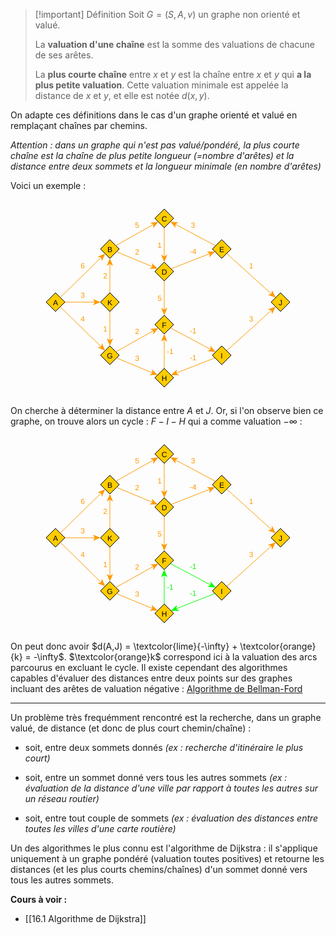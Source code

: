 
>[!important] Définition
>Soit $G = (S,A,v)$ un graphe non orienté et valué.
>
>La **valuation d'une chaîne** est la somme des valuations de chacune de ses arêtes.
>
>La **plus courte chaîne** entre $x$ et $y$ est la chaîne entre $x$ et $y$ qui **a la plus petite valuation**. Cette valuation minimale est appelée la distance de $x$ et $y$, et elle est notée $d(x,y)$.

On adapte ces définitions dans le cas d'un graphe orienté et valué en remplaçant chaînes par chemins.

*Attention : dans un graphe qui n'est pas valué/pondéré, la plus courte chaîne est la chaîne de plus petite longueur (=nombre d'arêtes) et la distance entre deux sommets et la longueur minimale (en nombre d'arêtes)*

Voici un exemple : 

<center><?xml version="1.0" encoding="UTF-8"?><svg xmlns="http://www.w3.org/2000/svg" xmlns:xlink="http://www.w3.org/1999/xlink" fill-opacity="1" color-rendering="auto" color-interpolation="auto" text-rendering="auto" stroke="black" stroke-linecap="square" width="420" stroke-miterlimit="10" shape-rendering="auto" stroke-opacity="1" fill="black" stroke-dasharray="none" font-weight="normal" stroke-width="1" height="315" font-family="'Dialog'" font-style="normal" stroke-linejoin="miter" font-size="12px" stroke-dashoffset="0" image-rendering="auto">  <!--Generated by ySVG 2.6-->  <defs id="genericDefs"/>  <g>    <defs id="defs1">      <clipPath clipPathUnits="userSpaceOnUse" id="clipPath1">        <path d="M0 0 L420 0 L420 315 L0 315 L0 0 Z"/>      </clipPath>      <clipPath clipPathUnits="userSpaceOnUse" id="clipPath2">        <path d="M312 130 L732 130 L732 445 L312 445 L312 130 Z"/>      </clipPath>    </defs>    <g fill="rgb(255,204,0)" text-rendering="geometricPrecision" shape-rendering="geometricPrecision" transform="matrix(1,0,0,1,-312,-130)" stroke="rgb(255,204,0)">      <path d="M327 294 L342 279 L357 294 L342 309 Z" fill-rule="evenodd" clip-path="url(#clipPath2)" stroke="none"/>    </g>    <g text-rendering="geometricPrecision" stroke-miterlimit="1.45" shape-rendering="geometricPrecision" transform="matrix(1,0,0,1,-312,-130)" stroke-linecap="butt">      <path fill="none" d="M327 294 L342 279 L357 294 L342 309 Z" fill-rule="evenodd" clip-path="url(#clipPath2)"/>      <text x="337.998" xml:space="preserve" y="298.7139" clip-path="url(#clipPath2)" font-family="sans-serif" stroke="none">A</text>    </g>    <g fill="rgb(255,204,0)" text-rendering="geometricPrecision" shape-rendering="geometricPrecision" transform="matrix(1,0,0,1,-312,-130)" stroke="rgb(255,204,0)">      <path d="M414 209 L429 194 L444 209 L429 224 Z" fill-rule="evenodd" clip-path="url(#clipPath2)" stroke="none"/>    </g>    <g text-rendering="geometricPrecision" stroke-miterlimit="1.45" shape-rendering="geometricPrecision" transform="matrix(1,0,0,1,-312,-130)" stroke-linecap="butt">      <path fill="none" d="M414 209 L429 194 L444 209 L429 224 Z" fill-rule="evenodd" clip-path="url(#clipPath2)"/>      <text x="424.998" xml:space="preserve" y="213.7139" clip-path="url(#clipPath2)" font-family="sans-serif" stroke="none">B</text>    </g>    <g fill="rgb(255,204,0)" text-rendering="geometricPrecision" shape-rendering="geometricPrecision" transform="matrix(1,0,0,1,-312,-130)" stroke="rgb(255,204,0)">      <path d="M414 294 L429 279 L444 294 L429 309 Z" fill-rule="evenodd" clip-path="url(#clipPath2)" stroke="none"/>    </g>    <g text-rendering="geometricPrecision" stroke-miterlimit="1.45" shape-rendering="geometricPrecision" transform="matrix(1,0,0,1,-312,-130)" stroke-linecap="butt">      <path fill="none" d="M414 294 L429 279 L444 294 L429 309 Z" fill-rule="evenodd" clip-path="url(#clipPath2)"/>      <text x="424.998" xml:space="preserve" y="298.7139" clip-path="url(#clipPath2)" font-family="sans-serif" stroke="none">K</text>    </g>    <g fill="rgb(255,204,0)" text-rendering="geometricPrecision" shape-rendering="geometricPrecision" transform="matrix(1,0,0,1,-312,-130)" stroke="rgb(255,204,0)">      <path d="M414 379 L429 364 L444 379 L429 394 Z" fill-rule="evenodd" clip-path="url(#clipPath2)" stroke="none"/>    </g>    <g text-rendering="geometricPrecision" stroke-miterlimit="1.45" shape-rendering="geometricPrecision" transform="matrix(1,0,0,1,-312,-130)" stroke-linecap="butt">      <path fill="none" d="M414 379 L429 364 L444 379 L429 394 Z" fill-rule="evenodd" clip-path="url(#clipPath2)"/>      <text x="424.333" xml:space="preserve" y="383.7139" clip-path="url(#clipPath2)" font-family="sans-serif" stroke="none">G</text>    </g>    <g fill="rgb(255,204,0)" text-rendering="geometricPrecision" shape-rendering="geometricPrecision" transform="matrix(1,0,0,1,-312,-130)" stroke="rgb(255,204,0)">      <path d="M501 160 L516 145 L531 160 L516 175 Z" fill-rule="evenodd" clip-path="url(#clipPath2)" stroke="none"/>    </g>    <g text-rendering="geometricPrecision" stroke-miterlimit="1.45" shape-rendering="geometricPrecision" transform="matrix(1,0,0,1,-312,-130)" stroke-linecap="butt">      <path fill="none" d="M501 160 L516 145 L531 160 L516 175 Z" fill-rule="evenodd" clip-path="url(#clipPath2)"/>      <text x="511.667" xml:space="preserve" y="164.7139" clip-path="url(#clipPath2)" font-family="sans-serif" stroke="none">C</text>    </g>    <g fill="rgb(255,204,0)" text-rendering="geometricPrecision" shape-rendering="geometricPrecision" transform="matrix(1,0,0,1,-312,-130)" stroke="rgb(255,204,0)">      <path d="M501 245 L516 230 L531 245 L516 260 Z" fill-rule="evenodd" clip-path="url(#clipPath2)" stroke="none"/>    </g>    <g text-rendering="geometricPrecision" stroke-miterlimit="1.45" shape-rendering="geometricPrecision" transform="matrix(1,0,0,1,-312,-130)" stroke-linecap="butt">      <path fill="none" d="M501 245 L516 230 L531 245 L516 260 Z" fill-rule="evenodd" clip-path="url(#clipPath2)"/>      <text x="511.667" xml:space="preserve" y="249.7139" clip-path="url(#clipPath2)" font-family="sans-serif" stroke="none">D</text>    </g>    <g fill="rgb(255,204,0)" text-rendering="geometricPrecision" shape-rendering="geometricPrecision" transform="matrix(1,0,0,1,-312,-130)" stroke="rgb(255,204,0)">      <path d="M501 330 L516 315 L531 330 L516 345 Z" fill-rule="evenodd" clip-path="url(#clipPath2)" stroke="none"/>    </g>    <g text-rendering="geometricPrecision" stroke-miterlimit="1.45" shape-rendering="geometricPrecision" transform="matrix(1,0,0,1,-312,-130)" stroke-linecap="butt">      <path fill="none" d="M501 330 L516 315 L531 330 L516 345 Z" fill-rule="evenodd" clip-path="url(#clipPath2)"/>      <text x="512.335" xml:space="preserve" y="334.7139" clip-path="url(#clipPath2)" font-family="sans-serif" stroke="none">F</text>    </g>    <g fill="rgb(255,204,0)" text-rendering="geometricPrecision" shape-rendering="geometricPrecision" transform="matrix(1,0,0,1,-312,-130)" stroke="rgb(255,204,0)">      <path d="M501 415 L516 400 L531 415 L516 430 Z" fill-rule="evenodd" clip-path="url(#clipPath2)" stroke="none"/>    </g>    <g text-rendering="geometricPrecision" stroke-miterlimit="1.45" shape-rendering="geometricPrecision" transform="matrix(1,0,0,1,-312,-130)" stroke-linecap="butt">      <path fill="none" d="M501 415 L516 400 L531 415 L516 430 Z" fill-rule="evenodd" clip-path="url(#clipPath2)"/>      <text x="511.667" xml:space="preserve" y="419.7139" clip-path="url(#clipPath2)" font-family="sans-serif" stroke="none">H</text>    </g>    <g fill="rgb(255,204,0)" text-rendering="geometricPrecision" shape-rendering="geometricPrecision" transform="matrix(1,0,0,1,-312,-130)" stroke="rgb(255,204,0)">      <path d="M593 209 L608 194 L623 209 L608 224 Z" fill-rule="evenodd" clip-path="url(#clipPath2)" stroke="none"/>    </g>    <g text-rendering="geometricPrecision" stroke-miterlimit="1.45" shape-rendering="geometricPrecision" transform="matrix(1,0,0,1,-312,-130)" stroke-linecap="butt">      <path fill="none" d="M593 209 L608 194 L623 209 L608 224 Z" fill-rule="evenodd" clip-path="url(#clipPath2)"/>      <text x="603.998" xml:space="preserve" y="213.7139" clip-path="url(#clipPath2)" font-family="sans-serif" stroke="none">E</text>    </g>    <g fill="rgb(255,204,0)" text-rendering="geometricPrecision" shape-rendering="geometricPrecision" transform="matrix(1,0,0,1,-312,-130)" stroke="rgb(255,204,0)">      <path d="M593 379 L608 364 L623 379 L608 394 Z" fill-rule="evenodd" clip-path="url(#clipPath2)" stroke="none"/>    </g>    <g text-rendering="geometricPrecision" stroke-miterlimit="1.45" shape-rendering="geometricPrecision" transform="matrix(1,0,0,1,-312,-130)" stroke-linecap="butt">      <path fill="none" d="M593 379 L608 364 L623 379 L608 394 Z" fill-rule="evenodd" clip-path="url(#clipPath2)"/>      <text x="606.333" xml:space="preserve" y="383.7139" clip-path="url(#clipPath2)" font-family="sans-serif" stroke="none">I</text>    </g>    <g fill="rgb(255,204,0)" text-rendering="geometricPrecision" shape-rendering="geometricPrecision" transform="matrix(1,0,0,1,-312,-130)" stroke="rgb(255,204,0)">      <path d="M687 294 L702 279 L717 294 L702 309 Z" fill-rule="evenodd" clip-path="url(#clipPath2)" stroke="none"/>    </g>    <g text-rendering="geometricPrecision" stroke-miterlimit="1.45" shape-rendering="geometricPrecision" transform="matrix(1,0,0,1,-312,-130)" stroke-linecap="butt">      <path fill="none" d="M687 294 L702 279 L717 294 L702 309 Z" fill-rule="evenodd" clip-path="url(#clipPath2)"/>      <text x="699" xml:space="preserve" y="298.7139" clip-path="url(#clipPath2)" font-family="sans-serif" stroke="none">J</text>      <path fill="none" d="M349.5828 286.5916 L415.6967 221.9975" clip-path="url(#clipPath2)" stroke="rgb(255,153,0)"/>      <path fill="rgb(255,153,0)" d="M421.4189 216.4068 L409.3413 221.2164 L414.9814 222.6963 L416.3297 228.3693 Z" clip-path="url(#clipPath2)" stroke="none"/>      <text x="382.1631" y="239.649" clip-path="url(#clipPath2)" fill="rgb(255,153,0)" font-family="sans-serif" stroke="none" xml:space="preserve">6</text>      <path fill="none" d="M356.9956 294 L405.9874 294" clip-path="url(#clipPath2)" stroke="rgb(255,153,0)"/>      <path fill="rgb(255,153,0)" d="M413.9874 294 L401.9874 289 L404.9874 294 L401.9874 299 Z" clip-path="url(#clipPath2)" stroke="none"/>      <text x="382.1631" y="287.3633" clip-path="url(#clipPath2)" fill="rgb(255,153,0)" font-family="sans-serif" stroke="none" xml:space="preserve">3</text>      <path fill="none" d="M429 279.0171 L429 232.0085" clip-path="url(#clipPath2)" stroke="rgb(255,153,0)"/>      <path fill="rgb(255,153,0)" d="M429 224.0085 L424 236.0085 L429 233.0085 L434 236.0085 Z" clip-path="url(#clipPath2)" stroke="none"/>      <text x="418.3262" y="256.2139" clip-path="url(#clipPath2)" fill="rgb(255,153,0)" font-family="sans-serif" stroke="none" xml:space="preserve">2</text>      <path fill="none" d="M349.5828 301.4084 L415.6967 366.0025" clip-path="url(#clipPath2)" stroke="rgb(255,153,0)"/>      <path fill="rgb(255,153,0)" d="M421.4189 371.5932 L416.3297 359.6308 L414.9814 365.3037 L409.3413 366.7836 Z" clip-path="url(#clipPath2)" stroke="none"/>      <text x="382.1631" y="324.649" clip-path="url(#clipPath2)" fill="rgb(255,153,0)" font-family="sans-serif" stroke="none" xml:space="preserve">4</text>      <path fill="none" d="M429 308.9829 L429 355.9915" clip-path="url(#clipPath2)" stroke="rgb(255,153,0)"/>      <path fill="rgb(255,153,0)" d="M429 363.9915 L434 351.9915 L429 354.9915 L424 351.9915 Z" clip-path="url(#clipPath2)" stroke="none"/>      <text x="418.3262" y="341.2139" clip-path="url(#clipPath2)" fill="rgb(255,153,0)" font-family="sans-serif" stroke="none" xml:space="preserve">1</text>      <path fill="none" d="M438.5581 203.6167 L499.4627 169.3141" clip-path="url(#clipPath2)" stroke="rgb(255,153,0)"/>      <path fill="rgb(255,153,0)" d="M506.4332 165.3882 L493.5238 166.9205 L498.5914 169.8048 L498.4312 175.6336 Z" clip-path="url(#clipPath2)" stroke="none"/>      <text x="469.1631" y="174.8574" clip-path="url(#clipPath2)" fill="rgb(255,153,0)" font-family="sans-serif" stroke="none" xml:space="preserve">5</text>      <path fill="none" d="M439.5776 213.377 L497.9729 237.5405" clip-path="url(#clipPath2)" stroke="rgb(255,153,0)"/>      <path fill="rgb(255,153,0)" d="M505.3651 240.5993 L496.1886 231.391 L497.0489 237.1582 L492.3651 240.6312 Z" clip-path="url(#clipPath2)" stroke="none"/>      <text x="469.1631" y="218.1549" clip-path="url(#clipPath2)" fill="rgb(255,153,0)" font-family="sans-serif" stroke="none" xml:space="preserve">2</text>      <path fill="none" d="M516 174.9829 L516 221.9915" clip-path="url(#clipPath2)" stroke="rgb(255,153,0)"/>      <path fill="rgb(255,153,0)" d="M516 229.9915 L521 217.9915 L516 220.9915 L511 217.9915 Z" clip-path="url(#clipPath2)" stroke="none"/>      <text x="505.3262" y="207.2139" clip-path="url(#clipPath2)" fill="rgb(255,153,0)" font-family="sans-serif" stroke="none" xml:space="preserve">1</text>      <path fill="none" d="M516 259.9829 L516 306.9915" clip-path="url(#clipPath2)" stroke="rgb(255,153,0)"/>      <path fill="rgb(255,153,0)" d="M516 314.9915 L521 302.9915 L516 305.9915 L511 302.9915 Z" clip-path="url(#clipPath2)" stroke="none"/>      <text x="505.3262" y="292.2139" clip-path="url(#clipPath2)" fill="rgb(255,153,0)" font-family="sans-serif" stroke="none" xml:space="preserve">5</text>      <path fill="none" d="M438.5581 373.6167 L499.4627 339.3141" clip-path="url(#clipPath2)" stroke="rgb(255,153,0)"/>      <path fill="rgb(255,153,0)" d="M506.4332 335.3882 L493.5238 336.9205 L498.5914 339.8048 L498.4312 345.6336 Z" clip-path="url(#clipPath2)" stroke="none"/>      <text x="469.1631" y="344.8574" clip-path="url(#clipPath2)" fill="rgb(255,153,0)" font-family="sans-serif" stroke="none" xml:space="preserve">2</text>      <path fill="none" d="M439.5776 383.377 L497.9729 407.5405" clip-path="url(#clipPath2)" stroke="rgb(255,153,0)"/>      <path fill="rgb(255,153,0)" d="M505.3651 410.5993 L496.1886 401.391 L497.0489 407.1582 L492.3651 410.6312 Z" clip-path="url(#clipPath2)" stroke="none"/>      <text x="469.1631" y="388.1549" clip-path="url(#clipPath2)" fill="rgb(255,153,0)" font-family="sans-serif" stroke="none" xml:space="preserve">3</text>      <path fill="none" d="M516 400.0171 L516 353.0085" clip-path="url(#clipPath2)" stroke="rgb(255,153,0)"/>      <path fill="rgb(255,153,0)" d="M516 345.0085 L511 357.0085 L516 354.0085 L521 357.0085 Z" clip-path="url(#clipPath2)" stroke="none"/>      <text x="520" y="377.2139" clip-path="url(#clipPath2)" fill="rgb(255,153,0)" font-family="sans-serif" stroke="none" xml:space="preserve">-1</text>      <path fill="none" d="M526.7363 240.7988 L589.7969 216.123" clip-path="url(#clipPath2)" stroke="rgb(255,153,0)"/>      <path fill="rgb(255,153,0)" d="M597.2469 213.2077 L584.25 212.9244 L588.8657 216.4874 L587.894 222.2368 Z" clip-path="url(#clipPath2)" stroke="none"/>      <text x="556.665" y="217.4931" clip-path="url(#clipPath2)" fill="rgb(255,153,0)" font-family="sans-serif" stroke="none" xml:space="preserve">-4</text>      <path fill="none" d="M598.2295 203.7961 L532.8177 168.9572" clip-path="url(#clipPath2)" stroke="rgb(255,153,0)"/>      <path fill="rgb(255,153,0)" d="M525.7567 165.1965 L533.9977 175.2507 L533.7003 169.4273 L538.6986 166.4245 Z" clip-path="url(#clipPath2)" stroke="none"/>      <text x="558.6631" y="175.0208" clip-path="url(#clipPath2)" fill="rgb(255,153,0)" font-family="sans-serif" stroke="none" xml:space="preserve">3</text>      <path fill="none" d="M525.7705 335.2039 L591.1823 370.0428" clip-path="url(#clipPath2)" stroke="rgb(255,153,0)"/>      <path fill="rgb(255,153,0)" d="M598.2433 373.8035 L590.0023 363.7493 L590.2997 369.5727 L585.3014 372.5755 Z" clip-path="url(#clipPath2)" stroke="none"/>      <text x="556.665" y="343.9566" clip-path="url(#clipPath2)" fill="rgb(255,153,0)" font-family="sans-serif" stroke="none" xml:space="preserve">-1</text>      <path fill="none" d="M597.1738 383.2363 L534.2704 407.8507" clip-path="url(#clipPath2)" stroke="rgb(255,153,0)"/>      <path fill="rgb(255,153,0)" d="M526.8205 410.7659 L539.8174 411.0493 L535.2017 407.4863 L536.1734 401.7369 Z" clip-path="url(#clipPath2)" stroke="none"/>      <text x="556.665" y="387.4931" clip-path="url(#clipPath2)" fill="rgb(255,153,0)" font-family="sans-serif" stroke="none" xml:space="preserve">-1</text>      <path fill="none" d="M615.8716 371.8821 L688.1809 306.496" clip-path="url(#clipPath2)" stroke="rgb(255,153,0)"/>      <path fill="rgb(255,153,0)" d="M694.1147 301.1303 L681.8605 305.4702 L687.4392 307.1667 L688.5676 312.8874 Z" clip-path="url(#clipPath2)" stroke="none"/>      <text x="651.6631" y="325.0374" clip-path="url(#clipPath2)" fill="rgb(255,153,0)" font-family="sans-serif" stroke="none" xml:space="preserve">3</text>      <path fill="none" d="M615.8716 216.1179 L688.1809 281.504" clip-path="url(#clipPath2)" stroke="rgb(255,153,0)"/>      <path fill="rgb(255,153,0)" d="M694.1147 286.8697 L688.5676 275.1126 L687.4392 280.8333 L681.8605 282.5298 Z" clip-path="url(#clipPath2)" stroke="none"/>      <text x="651.6631" y="240.0374" clip-path="url(#clipPath2)" fill="rgb(255,153,0)" font-family="sans-serif" stroke="none" xml:space="preserve">1</text>    </g>  </g></svg></center>

On cherche à déterminer la distance entre $A$ et $J$. 
Or, si l'on observe bien ce graphe, on trouve alors un cycle : $F-I-H$ qui a comme valuation $-\infty$ :

<center><?xml version="1.0" encoding="UTF-8"?><svg xmlns="http://www.w3.org/2000/svg" xmlns:xlink="http://www.w3.org/1999/xlink" fill-opacity="1" color-rendering="auto" color-interpolation="auto" text-rendering="auto" stroke="black" stroke-linecap="square" width="420" stroke-miterlimit="10" shape-rendering="auto" stroke-opacity="1" fill="black" stroke-dasharray="none" font-weight="normal" stroke-width="1" height="315" font-family="'Dialog'" font-style="normal" stroke-linejoin="miter" font-size="12px" stroke-dashoffset="0" image-rendering="auto">  <!--Generated by ySVG 2.6-->  <defs id="genericDefs"/>  <g>    <defs id="defs1">      <clipPath clipPathUnits="userSpaceOnUse" id="clipPath1">        <path d="M0 0 L420 0 L420 315 L0 315 L0 0 Z"/>      </clipPath>      <clipPath clipPathUnits="userSpaceOnUse" id="clipPath2">        <path d="M312 130 L732 130 L732 445 L312 445 L312 130 Z"/>      </clipPath>    </defs>    <g fill="rgb(255,204,0)" text-rendering="geometricPrecision" shape-rendering="geometricPrecision" transform="matrix(1,0,0,1,-312,-130)" stroke="rgb(255,204,0)">      <path d="M327 294 L342 279 L357 294 L342 309 Z" fill-rule="evenodd" clip-path="url(#clipPath2)" stroke="none"/>    </g>    <g text-rendering="geometricPrecision" stroke-miterlimit="1.45" shape-rendering="geometricPrecision" transform="matrix(1,0,0,1,-312,-130)" stroke-linecap="butt">      <path fill="none" d="M327 294 L342 279 L357 294 L342 309 Z" fill-rule="evenodd" clip-path="url(#clipPath2)"/>      <text x="337.998" xml:space="preserve" y="298.7139" clip-path="url(#clipPath2)" font-family="sans-serif" stroke="none">A</text>    </g>    <g fill="rgb(255,204,0)" text-rendering="geometricPrecision" shape-rendering="geometricPrecision" transform="matrix(1,0,0,1,-312,-130)" stroke="rgb(255,204,0)">      <path d="M414 209 L429 194 L444 209 L429 224 Z" fill-rule="evenodd" clip-path="url(#clipPath2)" stroke="none"/>    </g>    <g text-rendering="geometricPrecision" stroke-miterlimit="1.45" shape-rendering="geometricPrecision" transform="matrix(1,0,0,1,-312,-130)" stroke-linecap="butt">      <path fill="none" d="M414 209 L429 194 L444 209 L429 224 Z" fill-rule="evenodd" clip-path="url(#clipPath2)"/>      <text x="424.998" xml:space="preserve" y="213.7139" clip-path="url(#clipPath2)" font-family="sans-serif" stroke="none">B</text>    </g>    <g fill="rgb(255,204,0)" text-rendering="geometricPrecision" shape-rendering="geometricPrecision" transform="matrix(1,0,0,1,-312,-130)" stroke="rgb(255,204,0)">      <path d="M414 294 L429 279 L444 294 L429 309 Z" fill-rule="evenodd" clip-path="url(#clipPath2)" stroke="none"/>    </g>    <g text-rendering="geometricPrecision" stroke-miterlimit="1.45" shape-rendering="geometricPrecision" transform="matrix(1,0,0,1,-312,-130)" stroke-linecap="butt">      <path fill="none" d="M414 294 L429 279 L444 294 L429 309 Z" fill-rule="evenodd" clip-path="url(#clipPath2)"/>      <text x="424.998" xml:space="preserve" y="298.7139" clip-path="url(#clipPath2)" font-family="sans-serif" stroke="none">K</text>    </g>    <g fill="rgb(255,204,0)" text-rendering="geometricPrecision" shape-rendering="geometricPrecision" transform="matrix(1,0,0,1,-312,-130)" stroke="rgb(255,204,0)">      <path d="M414 379 L429 364 L444 379 L429 394 Z" fill-rule="evenodd" clip-path="url(#clipPath2)" stroke="none"/>    </g>    <g text-rendering="geometricPrecision" stroke-miterlimit="1.45" shape-rendering="geometricPrecision" transform="matrix(1,0,0,1,-312,-130)" stroke-linecap="butt">      <path fill="none" d="M414 379 L429 364 L444 379 L429 394 Z" fill-rule="evenodd" clip-path="url(#clipPath2)"/>      <text x="424.333" xml:space="preserve" y="383.7139" clip-path="url(#clipPath2)" font-family="sans-serif" stroke="none">G</text>    </g>    <g fill="rgb(255,204,0)" text-rendering="geometricPrecision" shape-rendering="geometricPrecision" transform="matrix(1,0,0,1,-312,-130)" stroke="rgb(255,204,0)">      <path d="M501 160 L516 145 L531 160 L516 175 Z" fill-rule="evenodd" clip-path="url(#clipPath2)" stroke="none"/>    </g>    <g text-rendering="geometricPrecision" stroke-miterlimit="1.45" shape-rendering="geometricPrecision" transform="matrix(1,0,0,1,-312,-130)" stroke-linecap="butt">      <path fill="none" d="M501 160 L516 145 L531 160 L516 175 Z" fill-rule="evenodd" clip-path="url(#clipPath2)"/>      <text x="511.667" xml:space="preserve" y="164.7139" clip-path="url(#clipPath2)" font-family="sans-serif" stroke="none">C</text>    </g>    <g fill="rgb(255,204,0)" text-rendering="geometricPrecision" shape-rendering="geometricPrecision" transform="matrix(1,0,0,1,-312,-130)" stroke="rgb(255,204,0)">      <path d="M501 245 L516 230 L531 245 L516 260 Z" fill-rule="evenodd" clip-path="url(#clipPath2)" stroke="none"/>    </g>    <g text-rendering="geometricPrecision" stroke-miterlimit="1.45" shape-rendering="geometricPrecision" transform="matrix(1,0,0,1,-312,-130)" stroke-linecap="butt">      <path fill="none" d="M501 245 L516 230 L531 245 L516 260 Z" fill-rule="evenodd" clip-path="url(#clipPath2)"/>      <text x="511.667" xml:space="preserve" y="249.7139" clip-path="url(#clipPath2)" font-family="sans-serif" stroke="none">D</text>    </g>    <g fill="rgb(255,204,0)" text-rendering="geometricPrecision" shape-rendering="geometricPrecision" transform="matrix(1,0,0,1,-312,-130)" stroke="rgb(255,204,0)">      <path d="M501 330 L516 315 L531 330 L516 345 Z" fill-rule="evenodd" clip-path="url(#clipPath2)" stroke="none"/>    </g>    <g text-rendering="geometricPrecision" stroke-miterlimit="1.45" shape-rendering="geometricPrecision" transform="matrix(1,0,0,1,-312,-130)" stroke-linecap="butt">      <path fill="none" d="M501 330 L516 315 L531 330 L516 345 Z" fill-rule="evenodd" clip-path="url(#clipPath2)"/>      <text x="512.335" xml:space="preserve" y="334.7139" clip-path="url(#clipPath2)" font-family="sans-serif" stroke="none">F</text>    </g>    <g fill="rgb(255,204,0)" text-rendering="geometricPrecision" shape-rendering="geometricPrecision" transform="matrix(1,0,0,1,-312,-130)" stroke="rgb(255,204,0)">      <path d="M501 415 L516 400 L531 415 L516 430 Z" fill-rule="evenodd" clip-path="url(#clipPath2)" stroke="none"/>    </g>    <g text-rendering="geometricPrecision" stroke-miterlimit="1.45" shape-rendering="geometricPrecision" transform="matrix(1,0,0,1,-312,-130)" stroke-linecap="butt">      <path fill="none" d="M501 415 L516 400 L531 415 L516 430 Z" fill-rule="evenodd" clip-path="url(#clipPath2)"/>      <text x="511.667" xml:space="preserve" y="419.7139" clip-path="url(#clipPath2)" font-family="sans-serif" stroke="none">H</text>    </g>    <g fill="rgb(255,204,0)" text-rendering="geometricPrecision" shape-rendering="geometricPrecision" transform="matrix(1,0,0,1,-312,-130)" stroke="rgb(255,204,0)">      <path d="M593 209 L608 194 L623 209 L608 224 Z" fill-rule="evenodd" clip-path="url(#clipPath2)" stroke="none"/>    </g>    <g text-rendering="geometricPrecision" stroke-miterlimit="1.45" shape-rendering="geometricPrecision" transform="matrix(1,0,0,1,-312,-130)" stroke-linecap="butt">      <path fill="none" d="M593 209 L608 194 L623 209 L608 224 Z" fill-rule="evenodd" clip-path="url(#clipPath2)"/>      <text x="603.998" xml:space="preserve" y="213.7139" clip-path="url(#clipPath2)" font-family="sans-serif" stroke="none">E</text>    </g>    <g fill="rgb(255,204,0)" text-rendering="geometricPrecision" shape-rendering="geometricPrecision" transform="matrix(1,0,0,1,-312,-130)" stroke="rgb(255,204,0)">      <path d="M593 379 L608 364 L623 379 L608 394 Z" fill-rule="evenodd" clip-path="url(#clipPath2)" stroke="none"/>    </g>    <g text-rendering="geometricPrecision" stroke-miterlimit="1.45" shape-rendering="geometricPrecision" transform="matrix(1,0,0,1,-312,-130)" stroke-linecap="butt">      <path fill="none" d="M593 379 L608 364 L623 379 L608 394 Z" fill-rule="evenodd" clip-path="url(#clipPath2)"/>      <text x="606.333" xml:space="preserve" y="383.7139" clip-path="url(#clipPath2)" font-family="sans-serif" stroke="none">I</text>    </g>    <g fill="rgb(255,204,0)" text-rendering="geometricPrecision" shape-rendering="geometricPrecision" transform="matrix(1,0,0,1,-312,-130)" stroke="rgb(255,204,0)">      <path d="M687 294 L702 279 L717 294 L702 309 Z" fill-rule="evenodd" clip-path="url(#clipPath2)" stroke="none"/>    </g>    <g text-rendering="geometricPrecision" stroke-miterlimit="1.45" shape-rendering="geometricPrecision" transform="matrix(1,0,0,1,-312,-130)" stroke-linecap="butt">      <path fill="none" d="M687 294 L702 279 L717 294 L702 309 Z" fill-rule="evenodd" clip-path="url(#clipPath2)"/>      <text x="699" xml:space="preserve" y="298.7139" clip-path="url(#clipPath2)" font-family="sans-serif" stroke="none">J</text>      <path fill="none" d="M349.5828 286.5916 L415.6967 221.9975" clip-path="url(#clipPath2)" stroke="rgb(255,153,0)"/>      <path fill="rgb(255,153,0)" d="M421.4189 216.4068 L409.3413 221.2164 L414.9814 222.6963 L416.3297 228.3693 Z" clip-path="url(#clipPath2)" stroke="none"/>      <text x="382.1631" y="239.649" clip-path="url(#clipPath2)" fill="rgb(255,153,0)" font-family="sans-serif" stroke="none" xml:space="preserve">6</text>      <path fill="none" d="M356.9956 294 L405.9874 294" clip-path="url(#clipPath2)" stroke="rgb(255,153,0)"/>      <path fill="rgb(255,153,0)" d="M413.9874 294 L401.9874 289 L404.9874 294 L401.9874 299 Z" clip-path="url(#clipPath2)" stroke="none"/>      <text x="382.1631" y="287.3633" clip-path="url(#clipPath2)" fill="rgb(255,153,0)" font-family="sans-serif" stroke="none" xml:space="preserve">3</text>      <path fill="none" d="M429 279.0171 L429 232.0085" clip-path="url(#clipPath2)" stroke="rgb(255,153,0)"/>      <path fill="rgb(255,153,0)" d="M429 224.0085 L424 236.0085 L429 233.0085 L434 236.0085 Z" clip-path="url(#clipPath2)" stroke="none"/>      <text x="418.3262" y="256.2139" clip-path="url(#clipPath2)" fill="rgb(255,153,0)" font-family="sans-serif" stroke="none" xml:space="preserve">2</text>      <path fill="none" d="M349.5828 301.4084 L415.6967 366.0025" clip-path="url(#clipPath2)" stroke="rgb(255,153,0)"/>      <path fill="rgb(255,153,0)" d="M421.4189 371.5932 L416.3297 359.6308 L414.9814 365.3037 L409.3413 366.7836 Z" clip-path="url(#clipPath2)" stroke="none"/>      <text x="382.1631" y="324.649" clip-path="url(#clipPath2)" fill="rgb(255,153,0)" font-family="sans-serif" stroke="none" xml:space="preserve">4</text>      <path fill="none" d="M429 308.9829 L429 355.9915" clip-path="url(#clipPath2)" stroke="rgb(255,153,0)"/>      <path fill="rgb(255,153,0)" d="M429 363.9915 L434 351.9915 L429 354.9915 L424 351.9915 Z" clip-path="url(#clipPath2)" stroke="none"/>      <text x="418.3262" y="341.2139" clip-path="url(#clipPath2)" fill="rgb(255,153,0)" font-family="sans-serif" stroke="none" xml:space="preserve">1</text>      <path fill="none" d="M438.5581 203.6167 L499.4627 169.3141" clip-path="url(#clipPath2)" stroke="rgb(255,153,0)"/>      <path fill="rgb(255,153,0)" d="M506.4332 165.3882 L493.5238 166.9205 L498.5914 169.8048 L498.4312 175.6336 Z" clip-path="url(#clipPath2)" stroke="none"/>      <text x="469.1631" y="174.8574" clip-path="url(#clipPath2)" fill="rgb(255,153,0)" font-family="sans-serif" stroke="none" xml:space="preserve">5</text>      <path fill="none" d="M439.5776 213.377 L497.9729 237.5405" clip-path="url(#clipPath2)" stroke="rgb(255,153,0)"/>      <path fill="rgb(255,153,0)" d="M505.3651 240.5993 L496.1886 231.391 L497.0489 237.1582 L492.3651 240.6312 Z" clip-path="url(#clipPath2)" stroke="none"/>      <text x="469.1631" y="218.1549" clip-path="url(#clipPath2)" fill="rgb(255,153,0)" font-family="sans-serif" stroke="none" xml:space="preserve">2</text>      <path fill="none" d="M516 174.9829 L516 221.9915" clip-path="url(#clipPath2)" stroke="rgb(255,153,0)"/>      <path fill="rgb(255,153,0)" d="M516 229.9915 L521 217.9915 L516 220.9915 L511 217.9915 Z" clip-path="url(#clipPath2)" stroke="none"/>      <text x="505.3262" y="207.2139" clip-path="url(#clipPath2)" fill="rgb(255,153,0)" font-family="sans-serif" stroke="none" xml:space="preserve">1</text>      <path fill="none" d="M516 259.9829 L516 306.9915" clip-path="url(#clipPath2)" stroke="rgb(255,153,0)"/>      <path fill="rgb(255,153,0)" d="M516 314.9915 L521 302.9915 L516 305.9915 L511 302.9915 Z" clip-path="url(#clipPath2)" stroke="none"/>      <text x="505.3262" y="292.2139" clip-path="url(#clipPath2)" fill="rgb(255,153,0)" font-family="sans-serif" stroke="none" xml:space="preserve">5</text>      <path fill="none" d="M438.5581 373.6167 L499.4627 339.3141" clip-path="url(#clipPath2)" stroke="rgb(255,153,0)"/>      <path fill="rgb(255,153,0)" d="M506.4332 335.3882 L493.5238 336.9205 L498.5914 339.8048 L498.4312 345.6336 Z" clip-path="url(#clipPath2)" stroke="none"/>      <text x="469.1631" y="344.8574" clip-path="url(#clipPath2)" fill="rgb(255,153,0)" font-family="sans-serif" stroke="none" xml:space="preserve">2</text>      <path fill="none" d="M439.5776 383.377 L497.9729 407.5405" clip-path="url(#clipPath2)" stroke="rgb(255,153,0)"/>      <path fill="rgb(255,153,0)" d="M505.3651 410.5993 L496.1886 401.391 L497.0489 407.1582 L492.3651 410.6312 Z" clip-path="url(#clipPath2)" stroke="none"/>      <text x="469.1631" y="388.1549" clip-path="url(#clipPath2)" fill="rgb(255,153,0)" font-family="sans-serif" stroke="none" xml:space="preserve">3</text>      <path fill="none" d="M516 400.0171 L516 353.0085" clip-path="url(#clipPath2)" stroke="lime"/>      <path fill="lime" d="M516 345.0085 L511 357.0085 L516 354.0085 L521 357.0085 Z" clip-path="url(#clipPath2)" stroke="none"/>      <text x="520" y="377.2139" clip-path="url(#clipPath2)" fill="lime" font-family="sans-serif" stroke="none" xml:space="preserve">-1</text>      <path fill="none" d="M526.7363 240.7988 L589.7969 216.123" clip-path="url(#clipPath2)" stroke="rgb(255,153,0)"/>      <path fill="rgb(255,153,0)" d="M597.2469 213.2077 L584.25 212.9244 L588.8657 216.4874 L587.894 222.2368 Z" clip-path="url(#clipPath2)" stroke="none"/>      <text x="556.665" y="217.4931" clip-path="url(#clipPath2)" fill="rgb(255,153,0)" font-family="sans-serif" stroke="none" xml:space="preserve">-4</text>      <path fill="none" d="M598.2295 203.7961 L532.8177 168.9572" clip-path="url(#clipPath2)" stroke="rgb(255,153,0)"/>      <path fill="rgb(255,153,0)" d="M525.7567 165.1965 L533.9977 175.2507 L533.7003 169.4273 L538.6986 166.4245 Z" clip-path="url(#clipPath2)" stroke="none"/>      <text x="558.6631" y="175.0208" clip-path="url(#clipPath2)" fill="rgb(255,153,0)" font-family="sans-serif" stroke="none" xml:space="preserve">3</text>      <path fill="none" d="M525.7705 335.2039 L591.1823 370.0428" clip-path="url(#clipPath2)" stroke="lime"/>      <path fill="lime" d="M598.2433 373.8035 L590.0023 363.7493 L590.2997 369.5727 L585.3014 372.5755 Z" clip-path="url(#clipPath2)" stroke="none"/>      <text x="556.665" y="343.9566" clip-path="url(#clipPath2)" fill="lime" font-family="sans-serif" stroke="none" xml:space="preserve">-1</text>      <path fill="none" d="M597.1738 383.2363 L534.2704 407.8507" clip-path="url(#clipPath2)" stroke="lime"/>      <path fill="lime" d="M526.8205 410.7659 L539.8174 411.0493 L535.2017 407.4863 L536.1734 401.7369 Z" clip-path="url(#clipPath2)" stroke="none"/>      <text x="556.665" y="387.4931" clip-path="url(#clipPath2)" fill="lime" font-family="sans-serif" stroke="none" xml:space="preserve">-1</text>      <path fill="none" d="M615.8716 371.8821 L688.1809 306.496" clip-path="url(#clipPath2)" stroke="rgb(255,153,0)"/>      <path fill="rgb(255,153,0)" d="M694.1147 301.1303 L681.8605 305.4702 L687.4392 307.1667 L688.5676 312.8874 Z" clip-path="url(#clipPath2)" stroke="none"/>      <text x="651.6631" y="325.0374" clip-path="url(#clipPath2)" fill="rgb(255,153,0)" font-family="sans-serif" stroke="none" xml:space="preserve">3</text>      <path fill="none" d="M615.8716 216.1179 L688.1809 281.504" clip-path="url(#clipPath2)" stroke="rgb(255,153,0)"/>      <path fill="rgb(255,153,0)" d="M694.1147 286.8697 L688.5676 275.1126 L687.4392 280.8333 L681.8605 282.5298 Z" clip-path="url(#clipPath2)" stroke="none"/>      <text x="651.6631" y="240.0374" clip-path="url(#clipPath2)" fill="rgb(255,153,0)" font-family="sans-serif" stroke="none" xml:space="preserve">1</text>    </g>  </g></svg></center>

On peut donc avoir $d(A,J) = \textcolor{lime}{-\infty} + \textcolor{orange}{k} = -\infty$. 
$\textcolor{orange}k$ correspond ici à la valuation des arcs parcourus en excluant le cycle. 
Il existe cependant des algorithmes capables d'évaluer des distances entre deux points sur des graphes incluant des arêtes de valuation négative : [Algorithme de Bellman-Ford](https://fr.wikipedia.org/wiki/Algorithme_de_Bellman-Ford)

---

Un problème très frequémment rencontré est la recherche, dans un graphe valué, de distance (et donc de plus court chemin/chaîne) :

- soit, entre deux sommets donnés *(ex : recherche d'itinéraire le plus court)*
  
- soit, entre un sommet donné vers tous les autres sommets *(ex : évaluation de la distance d'une ville par rapport à toutes les autres sur un réseau routier)*
  
- soit, entre tout couple de sommets *(ex : évaluation des distances entre toutes les villes d'une carte routière)*

Un des algorithmes le plus connu est l'algorithme de Dijkstra : il s'applique uniquement à un graphe pondéré (valuation toutes positives) et retourne les distances (et les plus courts chemins/chaînes) d'un sommet donné vers tous les autres sommets.

**Cours à voir :**
- [[16.1 Algorithme de Dijkstra]]
